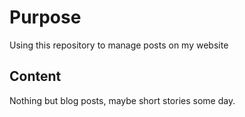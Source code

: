 # Purpose

Using this repository to manage posts on my website

## Content

Nothing but blog posts, maybe short stories some day.
